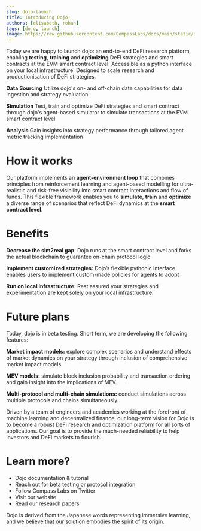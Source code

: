 ```yaml
---
slug: dojo-launch
title: Introducing Dojo!
authors: [elisabeth, rohan]
tags: [dojo, launch]
image: https://raw.githubusercontent.com/CompassLabs/docs/main/static/img/dojo.png
---
```



Today we are happy to launch dojo: an end-to-end DeFi research platform, enabling **testing**, **training** and **optimizing** DeFi strategies and smart contracts at the EVM smart contract level. Accessible as a python interface on your local infrastructure. Designed to scale research and productionisation of DeFi strategies.


<!--truncate-->
**Data Sourcing** Utilize dojo's on- and off-chain data capabilities for data ingestion and strategy evaluation

**Simulation** Test, train and optimize DeFi strategies and smart contract through dojo's agent-based simulator to simulate transactions at the EVM smart contract level

**Analysis** Gain insights into strategy performance through tailored agent metric tracking implementation

# How it works

Our platform implements an **agent-environment loop** that combines principles from reinforcement learning and agent-based modelling for ultra-realistic and risk-free visibility into smart contract interactions and flow of funds. This flexible framework enables you to **simulate**, **train** and **optimize** a diverse range of scenarios that reflect DeFi dynamics at the **smart contract level**.

# Benefits

**Decrease the sim2real gap**: Dojo runs at the smart contract level and forks the actual blockchain to guarantee on-chain protocol logic 

**Implement customized strategies:** Dojo’s flexible pythonic interface enables users to implement custom-made policies for agents to adopt

**Run on local infrastructure:** Rest assured your strategies and experimentation are kept solely on your local infrastructure.

# Future plans
Today, dojo is in beta testing. Short term, we are developing the following features:

**Market impact models:** explore complex scenarios and understand effects of market dynamics on your strategy through inclusion of comprehensive market impact models.

**MEV models:** simulate block inclusion probability and transaction ordering and gain insight into the implications of MEV.

**Multi-protocol and multi-chain simulations:** conduct simulations across multiple protocols and chains simultaneously.

Driven by a team of engineers and academics working at the forefront of machine learning and decentralized finance, our long-term vision for Dojo is to become a robust DeFi research and optimization platform for all sorts of applications. Our goal is to provide the much-needed reliability to help investors and DeFi markets to flourish.

# Learn more?

- Dojo documentation & tutorial
- Reach out for beta testing or protocol integration
- Follow Compass Labs on Twitter
- Visit our website
- Read our research papers

Dojo is derived from the Japanese words representing immersive learning, and we believe that our solution embodies the spirit of its origin.

